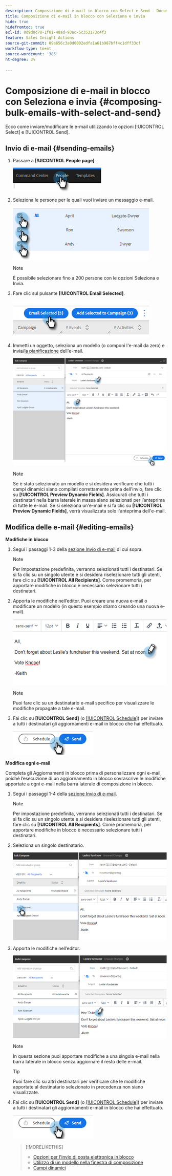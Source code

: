 ```yaml
---
description: Composizione di e-mail in blocco con Select e Send - Documenti Marketo - Documentazione del prodotto
title: Composizione di e-mail in blocco con Seleziona e invia
hide: true
hidefromtoc: true
exl-id: 8d9d0c78-1f01-48ad-93ac-5c353173c4f3
feature: Sales Insight Actions
source-git-commit: 09a656c3a0d0002edfa1a61b987bff4c1dff33cf
workflow-type: tm+mt
source-wordcount: '385'
ht-degree: 3%

---
```


# Composizione di e-mail in blocco con Seleziona e invia {#composing-bulk-emails-with-select-and-send}

Ecco come inviare/modificare le e-mail utilizzando le opzioni [!UICONTROL Select] e [!UICONTROL Send].

## Invio di e-mail {#sending-emails}

1. Passare a **[!UICONTROL People page]**.

   ![](assets/composing-bulk-emails-with-select-and-send-1.png)

1. Seleziona le persone per le quali vuoi inviare un messaggio e-mail.

   ![](assets/composing-bulk-emails-with-select-and-send-2.png)

   >[!NOTE]
   >
   >È possibile selezionare fino a 200 persone con le opzioni Seleziona e Invia.

1. Fare clic sul pulsante **[!UICONTROL Email Selected]**.

   ![](assets/composing-bulk-emails-with-select-and-send-3.png)

1. Immetti un oggetto, seleziona un modello (o componi l&#39;e-mail da zero) e invia/[la pianificazione](/help/marketo/product-docs/marketo-sales-connect/email/using-the-compose-window/scheduling-an-email.md) dell&#39;e-mail.

   ![](assets/composing-bulk-emails-with-select-and-send-4.png)

   >[!NOTE]
   >
   >Se è stato selezionato un modello e si desidera verificare che tutti i campi dinamici siano compilati correttamente prima dell&#39;invio, fare clic su **[!UICONTROL Preview Dynamic Fields]**. Assicurati che tutti i destinatari nella barra laterale in massa siano selezionati per l’anteprima di tutte le e-mail. Se si seleziona un&#39;e-mail e si fa clic su **[!UICONTROL Preview Dynamic Fields]**, verrà visualizzata solo l&#39;anteprima dell&#39;e-mail.

## Modifica delle e-mail {#editing-emails}

**Modifiche in blocco**

1. Segui i passaggi 1-3 della [sezione Invio di e-mail](#sending-emails) di cui sopra.

   >[!NOTE]
   >
   >Per impostazione predefinita, verranno selezionati tutti i destinatari. Se si fa clic su un singolo utente e si desidera riselezionare tutti gli utenti, fare clic su **[!UICONTROL All Recipients]**. Come promemoria, per apportare modifiche in blocco è necessario selezionare tutti i destinatari.

1. Apporta le modifiche nell’editor. Puoi creare una nuova e-mail o modificare un modello (in questo esempio stiamo creando una nuova e-mail).

   ![](assets/composing-bulk-emails-with-select-and-send-5.png)

   >[!NOTE]
   >
   >Puoi fare clic su un destinatario e-mail specifico per visualizzare le modifiche propagate a tale e-mail.

1. Fai clic su **[!UICONTROL Send]** (o [[!UICONTROL Schedule]](/help/marketo/product-docs/marketo-sales-connect/email/using-the-compose-window/scheduling-an-email.md)) per inviare a tutti i destinatari gli aggiornamenti e-mail in blocco che hai effettuato.

   ![](assets/composing-bulk-emails-with-select-and-send-6.png)

**Modifica ogni e-mail**

Completa gli Aggiornamenti in blocco prima di personalizzare ogni e-mail, poiché l’esecuzione di un aggiornamento in blocco sovrascrive le modifiche apportate a ogni e-mail nella barra laterale di composizione in blocco.

1. Segui i passaggi 1-4 della [sezione Invio di e-mail](#sending-emails).

   >[!NOTE]
   >
   >Per impostazione predefinita, verranno selezionati tutti i destinatari. Se si fa clic su un singolo utente e si desidera riselezionare tutti gli utenti, fare clic su **[!UICONTROL All Recipients]**. Come promemoria, per apportare modifiche in blocco è necessario selezionare tutti i destinatari.

1. Seleziona un singolo destinatario.

   ![](assets/composing-bulk-emails-with-select-and-send-7.png)

1. Apporta le modifiche nell’editor.

   ![](assets/composing-bulk-emails-with-select-and-send-8.png)

   >[!NOTE]
   >
   >In questa sezione puoi apportare modifiche a una singola e-mail nella barra laterale in blocco senza aggiornare il resto delle e-mail.

   >[!TIP]
   >
   >Puoi fare clic su altri destinatari per verificare che le modifiche apportate al destinatario selezionato in precedenza non siano visualizzate.

1. Fai clic su **[!UICONTROL Send]** (o [[!UICONTROL Schedule]](/help/marketo/product-docs/marketo-sales-connect/email/using-the-compose-window/scheduling-an-email.md)) per inviare a tutti i destinatari gli aggiornamenti e-mail in blocco che hai effettuato.

   ![](assets/composing-bulk-emails-with-select-and-send-9.png)

   >[!MORELIKETHIS]
   >
   >* [Opzioni per l&#39;invio di posta elettronica in blocco](/help/marketo/product-docs/marketo-sales-insight/actions/email/using-the-compose-window/bulk-emailing-options.md)
   >* [Utilizzo di un modello nella finestra di composizione](/help/marketo/product-docs/marketo-sales-connect/email/using-the-compose-window/using-a-template-in-the-compose-window.md)
   >* [Campi dinamici](/help/marketo/product-docs/marketo-sales-connect/templates/dynamic-fields/how-to-insert-dynamic-fields.md)
